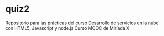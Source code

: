 # quiz2
Repositorio para las prácticas del curso Desarrollo de servicios en la nube con HTML5, Javascript y node.js
Curso MOOC de Miríada X
